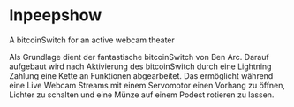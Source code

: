 # lnpeepshow

A bitcoinSwitch for an active webcam theater

Als Grundlage dient der fantastische bitcoinSwitch von Ben Arc. Darauf aufgebaut wird nach Aktivierung des bitcoinSwitch durch eine Lightning Zahlung eine Kette an Funktionen abgearbeitet. Das ermöglicht während eine Live Webcam Streams mit einem Servomotor einen Vorhang zu öffnen, Lichter zu schalten und eine Münze auf einem Podest rotieren zu lassen.
